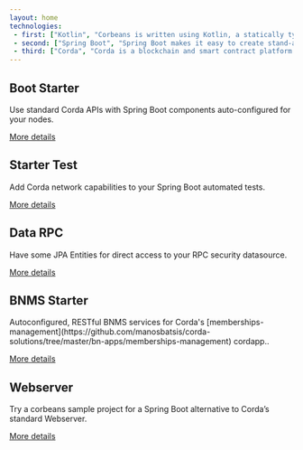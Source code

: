 ```yaml
---
layout: home
technologies:
 - first: ["Kotlin", "Corbeans is written using Kotlin, a statically typed programming language that runs on the JVM and works seamlessly with either Kotlin or Java-based apps."]
 - second: ["Spring Boot", "Spring Boot makes it easy to create stand-alone, production-grade Spring based Applications that you can 'just run'."]
 - third: ["Corda", "Corda is a blockchain and smart contract platform. As a blockchain platform Corda allows parties to transact directly, with value. Smart contracts allow Corda to do this using complex agreements and any asset type."]
---
```


<div class="row">
	<div class="col-md-1"></div>
	<div class="col-md-2">
		<div class="panel panel-info">
		  <div class="panel-heading text-center"><h2>Boot Starter</h2></div>
		  <div class="panel-body">
			<p>Use standard Corda APIs with Spring Boot components auto-configured for your nodes.</p>
		  </div>
		  <div class="panel-footer text-right"><a href="docs/getting-started.html">More details</a></div>
		</div>
	</div>
	<div class="col-md-2">
		<div class="panel panel-info">
		  <div class="panel-heading text-center"><h2>Starter Test</h2></div>
		  <div class="panel-body">
			<p>Add Corda network capabilities to your Spring Boot automated tests.</p>
		  </div>
		  <div class="panel-footer text-right"><a href="docs/starter-test.html">More details</a></div>
		</div>
	</div>
	<div class="col-md-2">
		<div class="panel panel-info">
		  <div class="panel-heading text-center"><h2>Data RPC</h2></div>
		  <div class="panel-body">
			<p>Have some JPA Entities for direct access to your RPC security datasource.</p>
		  </div>
		  <div class="panel-footer text-right"><a href="docs/data-rpc.html">More details</a></div>
		</div>
	</div>
	<div class="col-md-2">
		<div class="panel panel-info">
		  <div class="panel-heading text-center"><h2>BNMS Starter</h2></div>
		  <div class="panel-body">
			<p>Autoconfigured, RESTful BNMS services for Corda's 
			[memberships-management](https://github.com/manosbatsis/corda-solutions/tree/master/bn-apps/memberships-management)
			cordapp..</p>
		  </div>
		  <div class="panel-footer text-right"><a href="docs/starter-bnms.html">More details</a></div>
		</div>
	</div>
	<div class="col-md-2">
		<div class="panel panel-info">
		  <div class="panel-heading text-center"><h2>Webserver</h2></div>
		  <div class="panel-body">
			<p>Try a corbeans sample project for a Spring Boot alternative to Corda’s standard Webserver.</p>
		  </div>
		  <div class="panel-footer text-right"><a href="docs/webserver.html">More details</a></div>
		</div>
	</div>
	<div class="col-md-1"></div>
</div>
